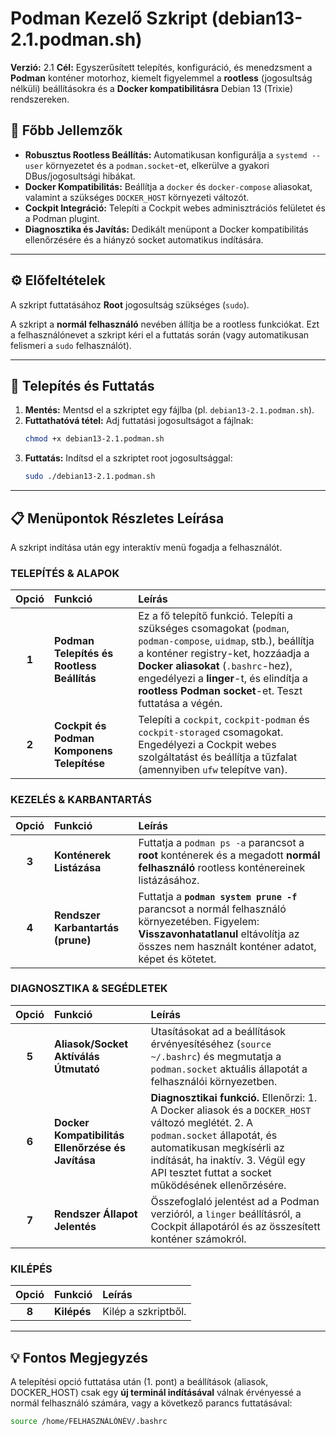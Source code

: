 # Podman Kezelő Szkript (debian13-2.1.podman.sh)

**Verzió:** 2.1
**Cél:** Egyszerűsített telepítés, konfiguráció, és menedzsment a **Podman** konténer motorhoz, kiemelt figyelemmel a **rootless** (jogosultság nélküli) beállításokra és a **Docker kompatibilitásra** Debian 13 (Trixie) rendszereken.

## 🚀 Főbb Jellemzők

* **Robusztus Rootless Beállítás:** Automatikusan konfigurálja a `systemd --user` környezetet és a `podman.socket`-et, elkerülve a gyakori DBus/jogosultsági hibákat.
* **Docker Kompatibilitás:** Beállítja a `docker` és `docker-compose` aliasokat, valamint a szükséges `DOCKER_HOST` környezeti változót.
* **Cockpit Integráció:** Telepíti a Cockpit webes adminisztrációs felületet és a Podman plugint.
* **Diagnosztika és Javítás:** Dedikált menüpont a Docker kompatibilitás ellenőrzésére és a hiányzó socket automatikus indítására.

---

## ⚙️ Előfeltételek

A szkript futtatásához **Root** jogosultság szükséges (`sudo`).

A szkript a **normál felhasználó** nevében állítja be a rootless funkciókat. Ezt a felhasználónevet a szkript kéri el a futtatás során (vagy automatikusan felismeri a `sudo` felhasználót).

---

## 💾 Telepítés és Futtatás

1.  **Mentés:** Mentsd el a szkriptet egy fájlba (pl. `debian13-2.1.podman.sh`).
2.  **Futtathatóvá tétel:** Adj futtatási jogosultságot a fájlnak:
    ```bash
    chmod +x debian13-2.1.podman.sh
    ```
3.  **Futtatás:** Indítsd el a szkriptet root jogosultsággal:
    ```bash
    sudo ./debian13-2.1.podman.sh
    ```

---

## 📋 Menüpontok Részletes Leírása

A szkript indítása után egy interaktív menü fogadja a felhasználót.

### TELEPÍTÉS & ALAPOK

| Opció | Funkció | Leírás |
| :---: | :--- | :--- |
| **1** | **Podman Telepítés és Rootless Beállítás** | Ez a fő telepítő funkció. Telepíti a szükséges csomagokat (`podman`, `podman-compose`, `uidmap`, stb.), beállítja a konténer registry-ket, hozzáadja a **Docker aliasokat** (`.bashrc`-hez), engedélyezi a **linger**-t, és elindítja a **rootless Podman socket**-et. Teszt futtatása a végén. |
| **2** | **Cockpit és Podman Komponens Telepítése** | Telepíti a `cockpit`, `cockpit-podman` és `cockpit-storaged` csomagokat. Engedélyezi a Cockpit webes szolgáltatást és beállítja a tűzfalat (amennyiben `ufw` telepítve van). |

### KEZELÉS & KARBANTARTÁS

| Opció | Funkció | Leírás |
| :---: | :--- | :--- |
| **3** | **Konténerek Listázása** | Futtatja a `podman ps -a` parancsot a **root** konténerek és a megadott **normál felhasználó** rootless konténereinek listázásához. |
| **4** | **Rendszer Karbantartás (prune)** | Futtatja a **`podman system prune -f`** parancsot a normál felhasználó környezetében. Figyelem: **Visszavonhatatlanul** eltávolítja az összes nem használt konténer adatot, képet és kötetet. |

### DIAGNOSZTIKA & SEGÉDLETEK

| Opció | Funkció | Leírás |
| :---: | :--- | :--- |
| **5** | **Aliasok/Socket Aktíválás Útmutató** | Utasításokat ad a beállítások érvényesítéséhez (`source ~/.bashrc`) és megmutatja a `podman.socket` aktuális állapotát a felhasználói környezetben. |
| **6** | **Docker Kompatibilitás Ellenőrzése és Javítása** | **Diagnosztikai funkció.** Ellenőrzi: 1. A Docker aliasok és a `DOCKER_HOST` változó meglétét. 2. A `podman.socket` állapotát, és automatikusan megkísérli az indítását, ha inaktív. 3. Végül egy API tesztet futtat a socket működésének ellenőrzésére. |
| **7** | **Rendszer Állapot Jelentés** | Összefoglaló jelentést ad a Podman verzióról, a `linger` beállításról, a Cockpit állapotáról és az összesített konténer számokról. |

### KILÉPÉS

| Opció | Funkció | Leírás |
| :---: | :--- | :--- |
| **8** | **Kilépés** | Kilép a szkriptből. |

---

## 💡 Fontos Megjegyzés

A telepítési opció futtatása után (1. pont) a beállítások (aliasok, DOCKER\_HOST) csak egy **új terminál indításával** válnak érvényessé a normál felhasználó számára, vagy a következő parancs futtatásával:

```bash
source /home/FELHASZNÁLÓNÉV/.bashrc
